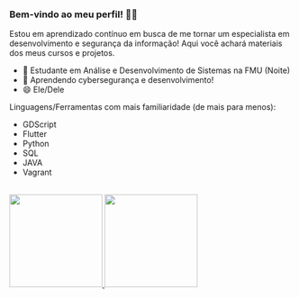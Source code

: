 ### Bem-vindo ao meu perfil! 🐱‍👤

Estou em aprendizado contínuo em busca de me tornar um especialista em desenvolvimento e segurança da informação!
Aqui você achará materiais dos meus cursos e projetos.
- 🔭 Estudante em Análise e Desenvolvimento de Sistemas na FMU (Noite)
- 🌱 Aprendendo cybersegurança e desenvolvimento!
- 😄 Ele/Dele

Linguagens/Ferramentas com mais familiaridade (de mais para menos):
- GDScript
- Flutter
- Python 
- SQL
- JAVA
- Vagrant

<br>
 <a href="https://github.com/CaioLuppo">
 <img height="165em" src="https://github-readme-stats.vercel.app/api?username=CaioLuppo&show_icons=true&theme=dark&include_all_commits=true&count_private=true"/>
 <img height="165em" src="https://github-readme-stats.vercel.app/api/top-langs/?username=CaioLuppo&layout=compact&langs_count=7&theme=dark"/>


